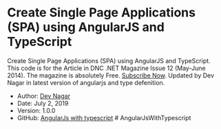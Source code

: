 Create Single Page Applications (SPA) using AngularJS and TypeScript
====================================================================

Create Single Page Applications (SPA) using AngularJS and TypeScript. This code is for the Article in DNC .NET Magazine Issue 12 (May-June 2014). The magazine is absolutely Free. [Subscribe Now](http://www.dotnetcurry.com/magazine).
Updated by Dev Nagar in latest version of angularjs and type defenition.

* Author: [Dev Nagar](http://workpulse.com)
* Date: July 2, 2019
* Version: 1.0.0
* GitHub: [AngularJs with typescript](https://github.com/devnarayan/AngularJsWithTypescript)
#   A n g u l a r J s W i t h T y p e s c r i p t 
 
 